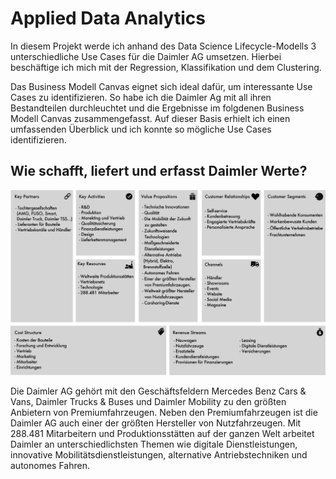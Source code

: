 # Applied Data Analytics

In diesem Projekt werde ich anhand des Data Science Lifecycle-Modells 3 unterschiedliche Use Cases für die Daimler AG umsetzen.
Hierbei beschäftige ich mich mit der Regression, Klassifikation und dem Clustering.

Das Business Modell Canvas eignet sich ideal dafür, um interessante Use Cases zu identifizieren. So habe ich die Daimler Ag mit all ihren Bestandteilen durchleuchtet und die Ergebnisse im folgdenen Business Modell Canvas zusammengefasst. Auf dieser Basis erhielt ich einen umfassenden Überblick und ich konnte so mögliche Use Cases identifizieren.

## Wie schafft, liefert und erfasst Daimler Werte?

![Business Model Canvas](images/daimler-business-model-canvas.png)

Die Daimler AG gehört mit den Geschäftsfeldern Mercedes Benz Cars & Vans, Daimler Trucks & Buses und Daimler Mobility zu den größten Anbietern von Premiumfahrzeugen. Neben den Premiumfahrzeugen ist die Daimler AG auch einer der größten Hersteller von Nutzfahrzeugen. Mit 288.481 Mitarbeitern und Produktionsstätten auf der ganzen Welt arbeitet Daimler an unterschiedlichsten Themen wie digitale Dienstleistungen, innovative Mobilitätsdienstleistungen, alternative Antriebstechniken und autonomes Fahren.